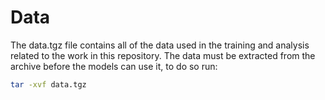 # Data

The data.tgz file contains all of the data used in the training and analysis related to the work in this repository.
The data must be extracted from the archive before the models can use it, to do so run:

```bash
tar -xvf data.tgz
```
